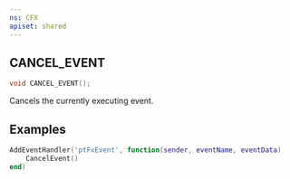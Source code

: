 ```yaml
---
ns: CFX
apiset: shared
---
```

## CANCEL_EVENT

```c
void CANCEL_EVENT();
```

Cancels the currently executing event.

## Examples
```lua
AddEventHandler('ptFxEvent', function(sender, eventName, eventData)
	CancelEvent()
end)
```

